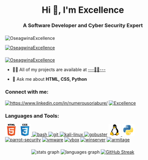 <h1 align="center">Hi 👋, I'm Excellence</h1>
<h3 align="center">A Software Developer and Cyber Security Expert</h3>

###
<p align="left"> <img src="https://komarev.com/ghpvc/?username=OseagwinaExcellence&label=Profile%20views&color=0e75b6&style=flat" alt="OseagwinaExcellence" /> </p>

<p align="left"> <a href="https://github.com/ryo-ma/github-profile-trophy"><img src="https://github-profile-trophy.vercel.app/?username=OseagwinaExcellence" alt="OseagwinaExcellence" /></a> </p>

###
<p align="left"> <a href="https://x.com/Encrypt_Defi" target="blank"> <img src="https://img.shields.io/twitter/follow/Encrypt_Defi?logo=twitter&style=for-the-badge/" alt="OseagwinaExcellence" /></a> </p>

- 👨‍💻 All of my projects are available at [---👨‍💻---](https://github.com/OseagwinaExcellence?tab=repositories)

- 💬 Ask me about **HTML, CSS, Python** 
###
<h3 align="left">Connect with me:</h3>
<p align="left">
<a href="https://www.linkedin.com/in/oseagwina-excellence-oseobulu-046204306/" target="blank"><img align="center" src="https://raw.githubusercontent.com/rahuldkjain/github-profile-readme-generator/master/src/images/icons/Social/linked-in-alt.svg" alt="https://www.linkedin.com/in/numerousoriabure/" height="30" width="40" /></a>
  <a href="https://x.com/Encrypt_Defi" target="blank"><img align="center" src="https://www.thinkdesignagency.co.uk/wp-content/uploads/2023/07/Twitter-rebrands-as-X.jpg" alt="Excellence" height="50" width="50" /></a>
</p>

###
<h3 align="left">Languages and Tools:</h3>
<p align="left">
<a href="https://www.w3.org/html/" target="_blank" rel="noreferrer"> <img src="https://raw.githubusercontent.com/devicons/devicon/master/icons/html5/html5-original-wordmark.svg" alt="html5" width="40" height="40" title="HTML"/></a> <a href="https://www.w3schools.com/css/" target="_blank" rel="noreferrer"> <img src="https://raw.githubusercontent.com/devicons/devicon/master/icons/css3/css3-original-wordmark.svg" alt="css3" width="40" height="40" title="CSS"/> </a> <a href="https://www.gnu.org/software/bash/" target="_blank" rel="noreferrer"> <img src="https://www.vectorlogo.zone/logos/gnu_bash/gnu_bash-icon.svg" alt="bash" width="40" height="40" title="Bash"/> </a>  <a href="https://git-scm.com/" target="_blank" rel="noreferrer"> <img src="https://www.vectorlogo.zone/logos/git-scm/git-scm-icon.svg" alt="git" width="40" height="40" title="Git"/> </a> <a href="https://www.kali.org/" target="_blank" rel="noreferrer"><img src="https://toppng.com/uploads/preview/kali-linux-logo-11562915225uyursxhbp6.png" alt="kali-linux" width="40px" height="40px" title="Kali Linux"/> <a href="https://www.kali.org/tools/gobuster/" target="_blank"><img src="https://encrypted-tbn0.gstatic.com/images?q=tbn:ANd9GcTjhC7RV8oLTimZlpaJ76iVybbe6FcKCbsF5Q&s" alt="gobuster" width="40px" height="40px" title="Gobuster"/></a> <a href="https://www.linux.org/" target="_blank" rel="noreferrer"> <img src="https://raw.githubusercontent.com/github/explore/refs/heads/main/topics/linux/linux.png" alt="linux" width="40" height="40" title="Linux"/> <a href="https://www.python.org" target="_blank" rel="noreferrer"> <img src="https://raw.githubusercontent.com/devicons/devicon/master/icons/python/python-original.svg" alt="python" width="40" height="40" title="Python"/> </a> <a href="https://parrotsec.org/" target="_blank" rel="noreferrer"><img src="https://avatars.githubusercontent.com/u/8180780?s=200&v=4" title="Parrot Security" alt="parrot-security" width="40px" height="40px"/></a> <a href="https://www.vmware.com/" target="_blank"><img src="https://encrypted-tbn0.gstatic.com/images?q=tbn:ANd9GcTecHZN5KbzmQaEZfFBbbQRqkacZ3DckpRPVQ&s" alt="vmware" title="VMware Workstation" width="40px" height="40px"/></a> <a href="https://www.virtualbox.org/" target="_blank"><img src="https://www.unixtutorial.org/images/software/virtualbox-logo.png" alt="vbox" title="VitrualBox" width="40px" height="40px"/></a> <a href="https://www.microsoft.com/en-us/windows-server" target="_blank"><img src="https://datascientest.com/en/files/2024/05/windows-server-datascientest.jpg" alt="winserver" title="Windows Server" width="70px" height="70px"/></a> <a href="https://www.kali.org/tools/armitage/" target="_blank"><img src="https://encrypted-tbn0.gstatic.com/images?q=tbn:ANd9GcRUapDKiKgnJ7hAiAUV78nOIepyVgchVK2EAA&s" alt="armitage" title="Armitage" width="40px" height="40px"/></a> </p>
  
###

<div align="center">
  <img src="https://github-readme-stats.vercel.app/api?username=OseagwinaExcellence&hide_title=false&hide_rank=false&show_icons=true&include_all_commits=true&count_private=true&disable_animations=false&theme=dracula&locale=en&hide_border=false&order=1" height="150" alt="stats graph"  />
  <img src="https://github-readme-stats.vercel.app/api/top-langs?username=OseagwinaExcellence&locale=en&hide_title=false&layout=compact&card_width=320&langs_count=5&theme=dracula&hide_border=false&order=2" height="150" alt="languages graph"  />
  <a href="https://git.io/streak-stats"><img src="https://streak-stats.demolab.com?user=OseagwinaExcellence&theme=dracula" alt="GitHub Streak" /></a>
</div>
